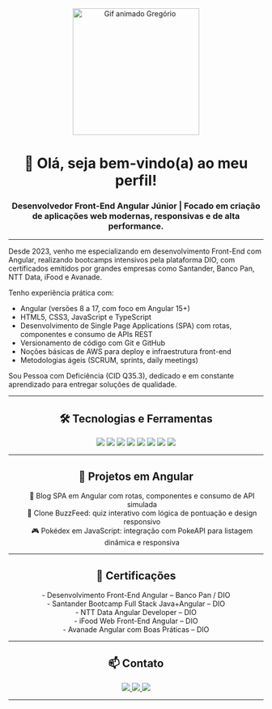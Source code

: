 
<div align="center">
  <img 
    src="https://camo.githubusercontent.com/2366b34bb903c09617990fb5fff4622f3e941349e846ddb7e73df872a9d21233/68747470733a2f2f63646e2e6472696262626c652e636f6d2f75736572732f3733303730332f73637265656e73686f74732f363538313234332f6176656e746f2e676966" 
    alt="Gif animado Gregório" 
    width="250" 
  />

  <h1>👋 Olá, seja bem-vindo(a) ao meu perfil!</h1>
  <h3>Desenvolvedor Front-End Angular Júnior | Focado em criação de aplicações web modernas, responsivas e de alta performance.</h3>
</div>

---

Desde 2023, venho me especializando em desenvolvimento Front-End com Angular, realizando bootcamps intensivos pela plataforma DIO, com certificados emitidos por grandes empresas como Santander, Banco Pan, NTT Data, iFood e Avanade.

Tenho experiência prática com:  
- Angular (versões 8 a 17, com foco em Angular 15+)  
- HTML5, CSS3, JavaScript e TypeScript  
- Desenvolvimento de Single Page Applications (SPA) com rotas, componentes e consumo de APIs REST  
- Versionamento de código com Git e GitHub  
- Noções básicas de AWS para deploy e infraestrutura front-end  
- Metodologias ágeis (SCRUM, sprints, daily meetings)

Sou Pessoa com Deficiência (CID Q35.3), dedicado e em constante aprendizado para entregar soluções de qualidade.

---

<div align="center">
  <h2>🛠 Tecnologias e Ferramentas</h2>
  <p>
    <img src="https://img.shields.io/badge/Angular-DD0031?style=for-the-badge&logo=angular&logoColor=white" />
    <img src="https://img.shields.io/badge/TypeScript-3178C6?style=for-the-badge&logo=typescript&logoColor=white" />
    <img src="https://img.shields.io/badge/JavaScript-F7DF1E?style=for-the-badge&logo=javascript&logoColor=black" />
    <img src="https://img.shields.io/badge/HTML5-E34F26?style=for-the-badge&logo=html5&logoColor=white" />
    <img src="https://img.shields.io/badge/CSS3-1572B6?style=for-the-badge&logo=css3&logoColor=white" />
    <img src="https://img.shields.io/badge/Git-F05032?style=for-the-badge&logo=git&logoColor=white" />
    <img src="https://img.shields.io/badge/GitHub-181717?style=for-the-badge&logo=github&logoColor=white" />
    <img src="https://img.shields.io/badge/AWS-232F3E?style=for-the-badge&logo=amazonaws&logoColor=white" />
  </p>
</div>

---

<div align="center">
  <h2>📂 Projetos em Angular</h2>
  <ul style="list-style-type:none;">
    <li>📄 Blog SPA em Angular com rotas, componentes e consumo de API simulada</li>
    <li>📝 Clone BuzzFeed: quiz interativo com lógica de pontuação e design responsivo</li>
    <li>🎮 Pokédex em JavaScript: integração com PokeAPI para listagem dinâmica e responsiva</li>
  </ul>
</div>

---

<div align="center">
  <h2>📜 Certificações</h2>
  <p>
    - Desenvolvimento Front-End Angular – Banco Pan / DIO<br/>
    - Santander Bootcamp Full Stack Java+Angular – DIO<br/>
    - NTT Data Angular Developer – DIO<br/>
    - iFood Web Front-End Angular – DIO<br/>
    - Avanade Angular com Boas Práticas – DIO
  </p>
</div>

---

<div align="center">
  <h2>📫 Contato</h2>
  <p>
    <a href="mailto:gregoriodelucca@gmail.com">
      <img src="https://img.shields.io/badge/Gmail-EA4335?style=for-the-badge&logo=gmail&logoColor=white" />
    </a>
    <a href="https://www.linkedin.com/in/gregoriodelucca">
      <img src="https://img.shields.io/badge/LinkedIn-0077B5?style=for-the-badge&logo=linkedin&logoColor=white" />
    </a>
    <a href="https://wa.me/5511971108462">
      <img src="https://img.shields.io/badge/WhatsApp-25D366?style=for-the-badge&logo=whatsapp&logoColor=white" />
    </a>
  </p>
</div>

---
